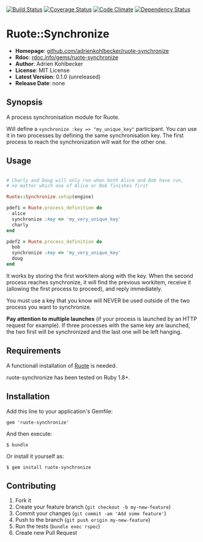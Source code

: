 [![Build Status](https://travis-ci.org/adrienkohlbecker/ruote-synchronize.png)](https://travis-ci.org/adrienkohlbecker/ruote-synchronize) [![Coverage Status](https://coveralls.io/repos/adrienkohlbecker/ruote-synchronize/badge.png?branch=master)](https://coveralls.io/r/adrienkohlbecker/ruote-synchronize) [![Code Climate](https://codeclimate.com/github/adrienkohlbecker/ruote-synchronize.png)](https://codeclimate.com/github/adrienkohlbecker/ruote-synchronize) [![Dependency Status](https://gemnasium.com/adrienkohlbecker/ruote-synchronize.png)](https://gemnasium.com/adrienkohlbecker/ruote-synchronize)

# Ruote::Synchronize

- **Homepage**: [github.com/adrienkohlbecker/ruote-synchronize](https://github.com/adrienkohlbecker/ruote-synchronize)
- **Rdoc**: [rdoc.info/gems/ruote-synchronize](http://rdoc.info/gems/ruote-synchronize)
- **Author**: Adrien Kohlbecker
- **License**: MIT License
- **Latest Version**: 0.1.0 (unreleased)
- **Release Date**: none

## Synopsis

A process synchronisation module for Ruote.

Will define a `synchronize :key => "my_unique_key"` participant.
You can use it in two processes by defining the same synchronisation key.
The first process to reach the synchronization will wait for the other one.

## Usage

```ruby

# Charly and Doug will only run when both Alice and Bob have run,
# no matter which one of Alice or Bob finishes first

Ruote::Synchronize.setup(engine)

pdef1 = Ruote.process_definition do
  alice
  synchronize :key => 'my_very_unique_key'
  charly
end

pdef2 = Ruote.process_definition do
  bob
  synchronize :key => 'my_very_unique_key'
  doug
end
```

It works by storing the first workitem along with the key.
When the second process reaches synchronize, it will find the previous workitem,
receive it (allowing the first process to proceed), and reply immediately.

You must use a key that you know will NEVER be used outside of the two process you want to synchronize.

**Pay attention to multiple launches** (if your process is launched by an HTTP request for example).
If three processes with the same key are launched, the two first will be synchronized and the last one will be left hanging.

## Requirements

A functionall installation of [Ruote](http://ruote.rubyforge.org) is needed.

ruote-synchronize has been tested on Ruby 1.8+.

## Installation

Add this line to your application's Gemfile:

    gem 'ruote-synchronize'

And then execute:

    $ bundle

Or install it yourself as:

    $ gem install ruote-synchronize

## Contributing

1. Fork it
2. Create your feature branch (`git checkout -b my-new-feature`)
3. Commit your changes (`git commit -am 'Add some feature'`)
4. Push to the branch (`git push origin my-new-feature`)
5. Run the tests (`bundle exec rspec`)
6. Create new Pull Request
